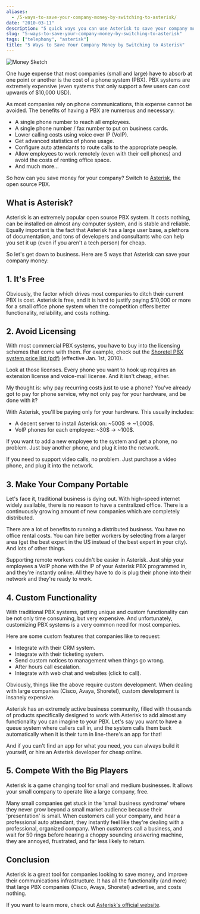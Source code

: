 ```yaml
---
aliases:
  - /5-ways-to-save-your-company-money-by-switching-to-asterisk/
date: "2010-03-11"
description: "5 quick ways you can use Asterisk to save your company money."
slug: "5-ways-to-save-your-company-money-by-switching-to-asterisk"
tags: ["telephony", "asterisk"]
title: "5 Ways to Save Your Company Money by Switching to Asterisk"
---
```



![Money Sketch][]


One huge expense that most companies (small and large) have to absorb at one
point or another is the cost of a phone system (PBX).  PBX systems are
extremely expensive (even systems that only support a few users can cost
upwards of $10,000 USD).

As most companies rely on phone communications, this expense cannot be avoided.
The benefits of having a PBX are numerous and necessary:

-   A single phone number to reach all employees.
-   A single phone number / fax number to put on business cards.
-   Lower calling costs using voice over IP (VoIP).
-   Get advanced statistics of phone usage.
-   Configure auto attendants to route calls to the appropriate people.
-   Allow employees to work remotely (even with their cell phones) and avoid the
    costs of renting office space.
-   And much more...

So how can you save money for your company?  Switch to [Asterisk][], the open
source PBX.


## What is Asterisk?

Asterisk is an extremely popular open source PBX system.  It costs nothing, can
be installed on almost any computer system, and is stable and reliable.
Equally important is the fact that Asterisk has a large user base, a plethora
of documentation, and tons of developers and consultants who can help you set
it up (even if you aren't a tech person) for cheap.

So let's get down to business.  Here are 5 ways that Asterisk can save your
company money:


## 1. It's Free

Obviously, the factor which drives most companies to ditch their current PBX is
cost.  Asterisk is free, and it is hard to justify paying $10,000 or more for a
small office phone system when the competition offers better functionality,
reliability, and costs nothing.


## 2. Avoid Licensing

With most commercial PBX systems, you have to buy into the licensing schemes
that come with them.  For example, check out the
[Shoretel PBX system price list (pdf)][] (effective Jan. 1st, 2010).

Look at those licenses.  Every phone you want to hook up requires an extension
license and voice-mail license.  And it isn't cheap, either.

My thought is: why pay recurring costs just to use a phone?  You've already got
to pay for phone service, why not only pay for your hardware, and be done with
it?

With Asterisk, you'll be paying only for your hardware.  This usually includes:

-   A decent server to install Asterisk on: ~500$ -> ~1,000$.
-   VoIP phones for each employee: ~30$ -> ~100$.

If you want to add a new employee to the system and get a phone, no problem.
Just buy another phone, and plug it into the network.

If you need to support video calls, no problem.  Just purchase a video phone,
and plug it into the network.


## 3. Make Your Company Portable

Let's face it, traditional business is dying out.  With high-speed internet
widely available, there is no reason to have a centralized office.  There is a
continuously growing amount of new companies which are completely distributed.

There are a lot of benefits to running a distributed business.  You have no
office rental costs.  You can hire better workers by selecting from a larger
area (get the best expert in the US instead of the best expert in your city).
And lots of other things.

Supporting remote workers couldn't be easier in Asterisk.  Just ship your
employees a VoIP phone with the IP of your Asterisk PBX programmed in, and
they're instantly online.  All they have to do is plug their phone into their
network and they're ready to work.


## 4. Custom Functionality

With traditional PBX systems, getting unique and custom functionality can be
not only time consuming, but very expensive.  And unfortunately, customizing
PBX systems is a very common need for most companies.

Here are some custom features that companies like to request:

-   Integrate with their CRM system.
-   Integrate with their ticketing system.
-   Send custom notices to management when things go wrong.
-   After hours call escalation.
-   Integrate with web chat and websites (click to call).

Obviously, things like the above require custom development.  When dealing with
large companies (Cisco, Avaya, Shoretel), custom development is insanely
expensive.

Asterisk has an extremely active business community, filled with thousands of
products specifically designed to work with Asterisk to add almost any
functionality you can imagine to your PBX.  Let's say you want to have a queue
system where callers call in, and the system calls them back automatically when
it is their turn in line-there's an app for that!

And if you can't find an app for what you need, you can always build it
yourself, or hire an Asterisk developer for cheap online.


## 5. Compete With the Big Players

Asterisk is a game changing tool for small and medium businesses.  It allows
your small company to operate like a large company, free.

Many small companies get stuck in the 'small business syndrome' where they
never grow beyond a small market audience because their 'presentation' is
small.  When customers call your company, and hear a professional auto
attendant, they instantly feel like they're dealing with a professional,
organized company.  When customers call a business, and wait for 50 rings
before hearing a choppy sounding answering machine, they are annoyed,
frustrated, and far less likely to return.


## Conclusion

Asterisk is a great tool for companies looking to save money, and improve their
communications infrastructure.  It has all the functionality (and more) that
large PBX companies (Cisco, Avaya, Shoretel) advertise, and costs nothing.

If you want to learn more, check out [Asterisk's official website][Asterisk].


  [Money Sketch]: /static/blog/images/2010/money-sketch.png "Money Sketch"
  [Asterisk]: http://www.asterisk.org/ "Asterisk"
  [Shoretel PBX system price list (pdf)]: http://www.peppm.org/Products/ShoreTel/price.pdf  "ShorTel Price List"
